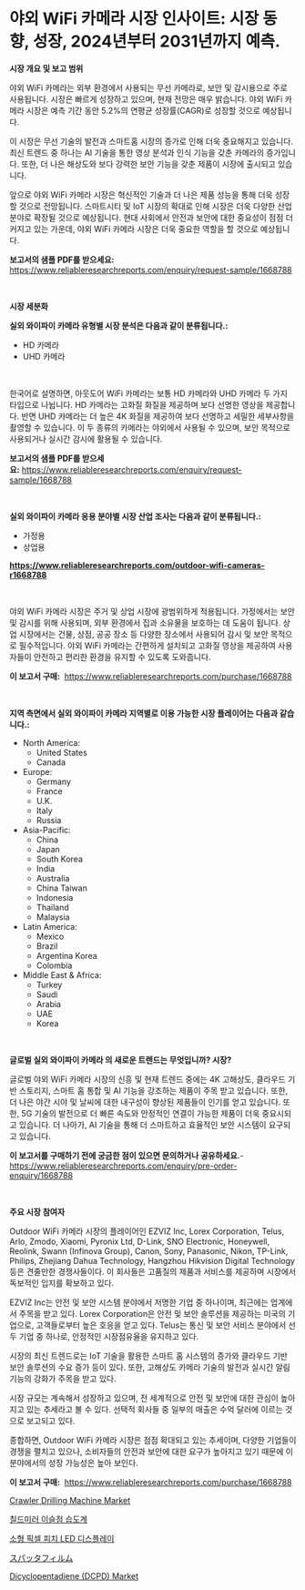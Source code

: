 <p><h1>야외 WiFi 카메라 시장 인사이트: 시장 동향, 성장, 2024년부터 2031년까지 예측.</h1></p><p><strong>시장 개요 및 보고 범위</strong></p>
<p><p>야외 WiFi 카메라는 외부 환경에서 사용되는 무선 카메라로, 보안 및 감시용으로 주로 사용됩니다. 시장은 빠르게 성장하고 있으며, 현재 전망은 매우 밝습니다. 야외 WiFi 카메라 시장은 예측 기간 동안 5.2%의 연평균 성장률(CAGR)로 성장할 것으로 예상됩니다. </p><p>이 시장은 무선 기술의 발전과 스마트홈 시장의 증가로 인해 더욱 중요해지고 있습니다. 최신 트렌드 중 하나는 AI 기술을 통한 영상 분석과 인식 기능을 갖춘 카메라의 증가입니다. 또한, 더 나은 해상도와 보다 강력한 보안 기능을 갖춘 제품이 시장에 출시되고 있습니다.</p><p>앞으로 야외 WiFi 카메라 시장은 혁신적인 기술과 더 나은 제품 성능을 통해 더욱 성장할 것으로 전망됩니다. 스마트시티 및 IoT 시장의 확대로 인해 시장은 더욱 다양한 산업 분야로 확장될 것으로 예상됩니다. 현대 사회에서 안전과 보안에 대한 중요성이 점점 더 커지고 있는 가운데, 야외 WiFi 카메라 시장은 더욱 중요한 역할을 할 것으로 예상됩니다.</p></p>
<p><strong>보고서의 샘플 PDF를 받으세요:</strong> <a href="https://www.reliableresearchreports.com/enquiry/request-sample/1668788">https://www.reliableresearchreports.com/enquiry/request-sample/1668788</a></p>
<p>&nbsp;</p>
<p><strong>시장 세분화</strong></p>
<p><strong>실외 와이파이 카메라 유형별 시장 분석은 다음과 같이 분류됩니다.:</strong></p>
<p><ul><li>HD 카메라</li><li>UHD 카메라</li></ul></p>
<p>&nbsp;</p>
<p><p>한국어로 설명하면, 아웃도어 WiFi 카메라는 보통 HD 카메라와 UHD 카메라 두 가지 타입으로 나뉩니다. HD 카메라는 고화질 화질을 제공하며 보다 선명한 영상을 제공합니다. 반면 UHD 카메라는 더 높은 4K 화질을 제공하여 보다 선명하고 세밀한 세부사항을 촬영할 수 있습니다. 이 두 종류의 카메라는 야외에서 사용될 수 있으며, 보안 목적으로 사용되거나 실시간 감시에 활용될 수 있습니다.</p></p>
<p><strong>보고서의 샘플 PDF를 받으세요:</strong>&nbsp;<a href="https://www.reliableresearchreports.com/enquiry/request-sample/1668788">https://www.reliableresearchreports.com/enquiry/request-sample/1668788</a></p>
<p>&nbsp;</p>
<p><strong> 실외 와이파이 카메라 응용 분야별 시장 산업 조사는 다음과 같이 분류됩니다.:</strong></p>
<p><ul><li>가정용</li><li>상업용</li></ul></p>
<p><strong><a href="https://www.reliableresearchreports.com/outdoor-wifi-cameras-r1668788">https://www.reliableresearchreports.com/outdoor-wifi-cameras-r1668788</a></strong></p>
<p>&nbsp;</p>
<p><p>야외 WiFi 카메라 시장은 주거 및 상업 시장에 광범위하게 적용됩니다. 가정에서는 보안 및 감시를 위해 사용되며, 외부 환경에서 집과 소유물을 보호하는 데 도움이 됩니다. 상업 시장에서는 건물, 상점, 공공 장소 등 다양한 장소에서 사용되어 감시 및 보안 목적으로 필수적입니다. 야외 WiFi 카메라는 간편하게 설치되고 고화질 영상을 제공하여 사용자들이 안전하고 편리한 환경을 유지할 수 있도록 도와줍니다.</p></p>
<p><strong>이 보고서 구매:</strong>&nbsp; <a href="https://www.reliableresearchreports.com/purchase/1668788">https://www.reliableresearchreports.com/purchase/1668788</a></p>
<p>&nbsp;</p>
<p><strong>지역 측면에서 실외 와이파이 카메라 지역별로 이용 가능한 시장 플레이어는 다음과 같습니다.:</strong></p>
<p><ul>
    <li>
        North America:
        <ul>
            <li>United States</li>
            <li>Canada</li>
        </ul>
    </li>
    <li>
        Europe:
        <ul>
            <li>Germany</li>
            <li>France</li>
            <li>U.K.</li>
            <li>Italy</li>
            <li>Russia</li>
        </ul>
    </li>
    <li>
        Asia-Pacific:
        <ul>
            <li>China</li>
            <li>Japan</li>
            <li>South Korea</li>
            <li>India</li>
            <li>Australia</li>
            <li>China Taiwan</li>
            <li>Indonesia</li>
            <li>Thailand</li>
            <li>Malaysia</li>
        </ul>
    </li>
    <li>
        Latin America:
        <ul>
            <li>Mexico</li>
            <li>Brazil</li>
            <li>Argentina Korea</li>
            <li>Colombia</li>
        </ul>
    </li>
    <li>
        Middle East & Africa:
        <ul>
            <li>Turkey</li>
            <li>Saudi</li>
            <li>Arabia</li>
            <li>UAE</li>
            <li>Korea</li>
        </ul>
    </li>
    </ul></p>
<p>&nbsp;</p>
<p><strong>글로벌 실외 와이파이 카메라 의 새로운 트렌드는 무엇입니까? 시장?</strong></p>
<p><p>글로벌 야외 WiFi 카메라 시장의 신흥 및 현재 트렌드 중에는 4K 고해상도, 클라우드 기반 스토리지, 스마트 홈 통합 및 AI 기능을 강조하는 제품이 주목 받고 있습니다. 또한, 더 나은 야간 시야 및 날씨에 대한 내구성이 향상된 제품들이 인기를 얻고 있습니다. 또한, 5G 기술의 발전으로 더 빠른 속도와 안정적인 연결이 가능한 제품이 더욱 중요시되고 있습니다. 더 나아가, AI 기술을 통해 더 스마트하고 효율적인 보안 시스템이 요구되고 있습니다.</p></p>
<p><strong>이 보고서를 구매하기 전에 궁금한 점이 있으면 문의하거나 공유하세요.</strong>- <a href="https://www.reliableresearchreports.com/enquiry/pre-order-enquiry/1668788">https://www.reliableresearchreports.com/enquiry/pre-order-enquiry/1668788</a></p>
<p>&nbsp;</p>
<p><strong>주요 시장 참여자</strong></p>
<p><p>Outdoor WiFi 카메라 시장의 플레이어인 EZVIZ Inc, Lorex Corporation, Telus, Arlo, Zmodo, Xiaomi, Pyronix Ltd, D-Link, SNO Electronic, Honeywell, Reolink, Swann (Infinova Group), Canon, Sony, Panasonic, Nikon, TP-Link, Philips, Zhejiang Dahua Technology, Hangzhou Hikvision Digital Technology 등은 견줄만한 경쟁사들이다. 이 회사들은 고품질의 제품과 서비스를 제공하며 시장에서 독보적인 입지를 확보하고 있다.</p><p>EZVIZ Inc는 안전 및 보안 시스템 분야에서 저명한 기업 중 하나이며, 최근에는 업계에서 주목을 받고 있다. Lorex Corporation은 안전 및 보안 솔루션을 제공하는 미국의 기업으로, 고객들로부터 높은 호응을 얻고 있다. Telus는 통신 및 보안 서비스 분야에서 선두 기업 중 하나로, 안정적인 시장점유율을 유지하고 있다.</p><p>시장의 최신 트렌드로는 IoT 기술을 활용한 스마트 홈 시스템의 증가와 클라우드 기반 보안 솔루션의 수요 증가 등이 있다. 또한, 고해상도 카메라 기술의 발전과 실시간 알림 기능의 강화가 주목을 받고 있다.</p><p>시장 규모는 계속해서 성장하고 있으며, 전 세계적으로 안전 및 보안에 대한 관심이 높아지고 있는 추세라고 볼 수 있다. 선택적 회사들 중 일부의 매출은 수억 달러에 이르는 것으로 보고되고 있다.</p><p>종합하면, Outdoor WiFi 카메라 시장은 점점 확대되고 있는 추세이며, 다양한 기업들이 경쟁을 펼치고 있으나, 소비자들의 안전과 보안에 대한 요구가 높아지고 있기 때문에 이 분야에서의 성장 가능성은 높아 보인다.</p></p>
<p><strong>이 보고서 구매:</strong>&nbsp;&nbsp;<a href="https://www.reliableresearchreports.com/purchase/1668788">https://www.reliableresearchreports.com/purchase/1668788</a></p>
<p><p><a href="https://github.com/prosalinda88/Market-Research-Report-List-4/blob/main/crawler-drilling-machine-market.md">Crawler Drilling Machine Market</a></p><p><a href="https://github.com/Tristiarton768456/Market-Research-Report-List-1/blob/main/413635425856.md">칠드미러 이슬점 습도계</a></p><p><a href="https://medium.com/@constantinvon/%EC%86%8C%ED%98%95-%ED%94%BD%EC%85%80-%ED%94%BC%EC%B9%98-led-%EB%94%94%EC%8A%A4%ED%94%8C%EB%A0%88%EC%9D%B4-%EC%8B%9C%EC%9E%A5-%EA%B7%9C%EB%AA%A8%EB%8A%94-%EA%B8%80%EB%A1%9C%EB%B2%8C-%EC%82%B0%EC%97%85%EC%97%90%EC%84%9C-%EC%B5%9C%EC%A0%81%EC%9D%98-%EB%A7%88%EC%BC%80%ED%8C%85-%EC%B1%84%EB%84%90%EC%9D%84-%EB%B3%B4%EC%97%AC%EC%A4%8D%EB%8B%88%EB%8B%A4-e216a9bc0c51">소형 픽셀 피치 LED 디스플레이</a></p><p><a href="https://github.com/MosesSpinka1914/Market-Research-Report-List-1/blob/main/249868228420.md">スパッタフィルム</a></p><p><a href="https://issuu.com/reportprime-2/docs/dicyclopentadiene-dcpd-market-size-2030.pptx">Dicyclopentadiene (DCPD) Market</a></p></p>